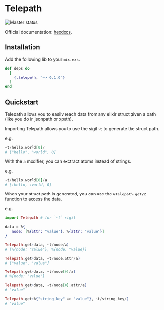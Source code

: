 # Telepath

![Master status](https://github.com/wapitea/telepath/workflows/Elixir%20CI/badge.svg?branch=master)

Official documentation: [hexdocs](https://hexdocs.pm/telepath).

## Installation

Add the following lib to your `mix.exs`.

```elixir
def deps do
  [
    {:telepath, "~> 0.1.0"}
  ]
end
```

## Quickstart

Telepath allows you to easily reach data from any elixir struct given a path
(like you do in jsonpath or xpath).

Importing Telepath allows you to use the sigil `~t` to generate the
struct path.

e.g.

``` elixir
~t/hello.world[0]/
# ["hello", "world", 0]
```

With the `a` modifier, you can exctract atoms instead of strings.

e.g.

``` elixir
~t/hello.world[0]/a
# [:hello, :world, 0]
```

When your struct path is generated, you can use the `&Telepath.get/2` function
to access the data.

e.g.

```elixir
import Telepath # for `~t` sigil

data = %{
   node: [%{attr: "value"}, %{attr: "value"}]
}

Telepath.get(data, ~t/node/a)
# [%{node: "value"}, %{node: "value}]

Telepath.get(data, ~t/node.attr/a)
# ["value", "value"]

Telepath.get(data, ~t/node[0]/a)
# %{node: "value"}

Telepath.get(data, ~t/node[0].attr/a)
# "value"

Telepath.get(%{"string_key" => "value"}, ~t/string_key/)
# "value"
```



